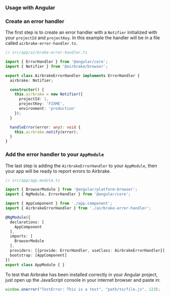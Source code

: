 ### Usage with Angular

### Create an error handler
The first step is to create an error handler with a `Notifier`
initialized with your `projectId` and `projectKey`. In this example the
handler will be in a file called `airbrake-error-handler.ts`.

```ts
// src/app/airbrake-error-handler.ts

import { ErrorHandler } from '@angular/core';
import { Notifier } from '@airbrake/browser';

export class AirbrakeErrorHandler implements ErrorHandler {
  airbrake: Notifier;

  constructor() {
    this.airbrake = new Notifier({
      projectId: 1,
      projectKey: 'FIXME',
      environment: 'production'
    });
  }

  handleError(error: any): void {
    this.airbrake.notify(error);
  }
}
```

### Add the error handler to your `AppModule`

The last step is adding the `AirbrakeErrorHandler` to your `AppModule`, then
your app will be ready to report errors to Airbrake.

```ts
// src/app/app.module.ts

import { BrowserModule } from '@angular/platform-browser';
import { NgModule, ErrorHandler } from '@angular/core';

import { AppComponent } from './app.component';
import { AirbrakeErrorHandler } from './airbrake-error-handler';

@NgModule({
  declarations: [
    AppComponent
  ],
  imports: [
    BrowserModule
  ],
  providers: [{provide: ErrorHandler, useClass: AirbrakeErrorHandler}],
  bootstrap: [AppComponent]
})
export class AppModule { }
```

To test that Airbrake has been installed correctly in your Angular project,
just open up the JavaScript console in your internet browser and paste in:

```js
window.onerror("TestError: This is a test", "path/to/file.js", 123);
```
